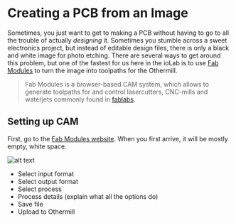 # Creating a PCB from an Image

Sometimes, you just want to get to making a PCB without having to go to all the trouble of actually *designing* it.  Sometimes you stumble across a sweet electronics project, but instead of editable design files, there is only a black and white image for photo etching.  There are several ways to get around this problem, but one of the fastest for us here in the ioLab is to use [Fab Modules](www.fabmodules.org) to turn the image into toolpaths for the Othermill.

>Fab Modules is a browser-based CAM system, which allows to generate toolpaths for and control lasercutters, CNC-mills and waterjets commonly found in [fablabs](https://www.fablabs.io/).

## Setting up CAM
First, go to the [Fab Modules website](www.fabmodules.org).  When you first arrive, it will be mostly empty, white space.

<!-- fabmodules.org -->
![alt text][1]

- Select input format
- Select output format
- Select process
- Process details (explain what all the options do)
- Save file
- Upload to Othermill




[1]: link "fabmodules.org"
